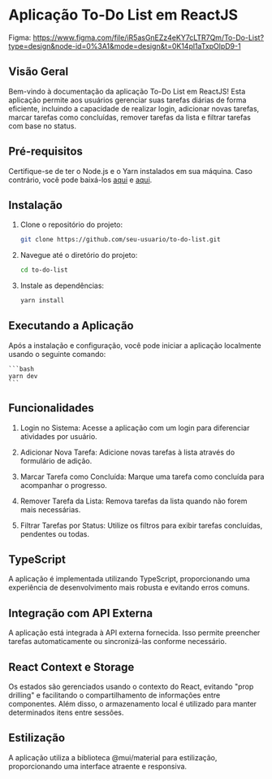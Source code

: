 # Aplicação To-Do List em ReactJS

Figma: https://www.figma.com/file/iR5asGnEZz4eKY7cLTR7Qm/To-Do-List?type=design&node-id=0%3A1&mode=design&t=0K14pl1aTxpOlpD9-1

## Visão Geral

Bem-vindo à documentação da aplicação To-Do List em ReactJS! Esta aplicação permite aos usuários gerenciar suas tarefas diárias de forma eficiente, incluindo a capacidade de realizar login, adicionar novas tarefas, marcar tarefas como concluídas, remover tarefas da lista e filtrar tarefas com base no status.

## Pré-requisitos

Certifique-se de ter o Node.js e o Yarn instalados em sua máquina. Caso contrário, você pode baixá-los [aqui](https://nodejs.org/) e [aqui](https://yarnpkg.com/).

## Instalação

1. Clone o repositório do projeto:

    ```bash
    git clone https://github.com/seu-usuario/to-do-list.git
    ```

2. Navegue até o diretório do projeto:

    ```bash
    cd to-do-list
    ```

3. Instale as dependências:

    ```bash
    yarn install
    ```

## Executando a Aplicação

Após a instalação e configuração, você pode iniciar a aplicação localmente usando o seguinte comando:

    ```bash
    yarn dev
    ```

## Funcionalidades

1. Login no Sistema: Acesse a aplicação com um login para diferenciar atividades por usuário.

2. Adicionar Nova Tarefa: Adicione novas tarefas à lista através do formulário de adição.

3. Marcar Tarefa como Concluída: Marque uma tarefa como concluída para acompanhar o progresso.

4. Remover Tarefa da Lista: Remova tarefas da lista quando não forem mais necessárias.

5. Filtrar Tarefas por Status: Utilize os filtros para exibir tarefas concluídas, pendentes ou todas.

## TypeScript

A aplicação é implementada utilizando TypeScript, proporcionando uma experiência de desenvolvimento mais robusta e evitando erros comuns.

## Integração com API Externa

A aplicação está integrada à API externa fornecida. Isso permite preencher tarefas automaticamente ou sincronizá-las conforme necessário.

## React Context e Storage

Os estados são gerenciados usando o contexto do React, evitando "prop drilling" e facilitando o compartilhamento de informações entre componentes. Além disso, o armazenamento local é utilizado para manter determinados itens entre sessões.

## Estilização

A aplicação utiliza a biblioteca @mui/material para estilização, proporcionando uma interface atraente e responsiva.
